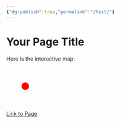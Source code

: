 ```yaml
---
{"dg-publish":true,"permalink":"/test/"}
---
```


# Your Page Title

Here is the interactive map:

<svg width="100" height="100" xmlns="http://www.w3.org/2000/svg">
    <a xlink:href="/pages/pagename">
        <circle cx="50" cy="50" r="10" fill="red"/>
    </a>
</svg>

[Link to Page](pages/pagename)

